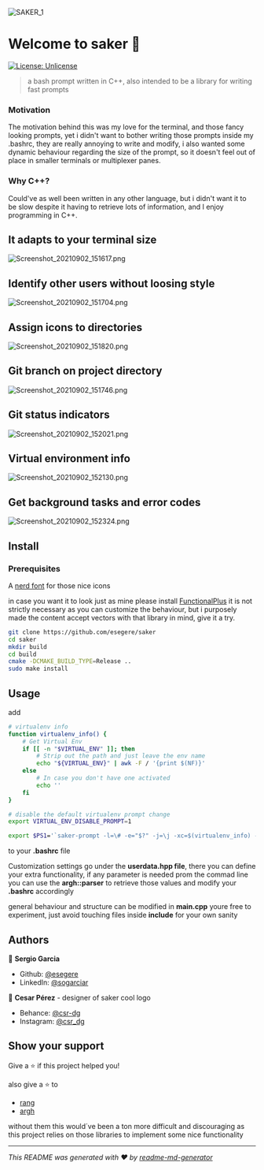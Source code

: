 ![SAKER_1](SAKER.png)

# Welcome to saker 👋

[![License: Unlicense](https://img.shields.io/badge/License-Unlicense-yellow.svg)](#)

> a bash prompt written in C++, also intended to be a library for writing fast prompts

### Motivation

The motivation behind this was my love for the terminal, and those fancy looking prompts, yet i didn't want to bother writing those prompts inside my
.bashrc, they are really annoying to write and modify, i also wanted some dynamic behaviour regarding the size of the prompt, so it doesn't feel out of
place in smaller terminals or multiplexer panes.

### Why C++?

Could've as well been written in any other language, but i didn't want it to be slow despite it having to retrieve lots of information, and I enjoy
programming in C++.

## It adapts to your terminal size

![Screenshot_20210902_151617.png](Screenshot_20210902_151617.png)

## Identify other users without loosing style

![Screenshot_20210902_151704.png](Screenshot_20210902_151704.png)

## Assign icons to directories

![Screenshot_20210902_151820.png](Screenshot_20210902_151820.png)

## Git branch on project directory

![Screenshot_20210902_151746.png](Screenshot_20210902_151746.png)

## Git status indicators

![Screenshot_20210902_152021.png](Screenshot_20210902_152021.png)

## Virtual environment info

![Screenshot_20210902_152130.png](Screenshot_20210902_152130.png)

## Get background tasks and error codes

![Screenshot_20210902_152324.png](Screenshot_20210902_152324.png)



## Install

### Prerequisites

A [nerd font](https://www.nerdfonts.com) for those nice icons

in case you want it to look just as mine please install [FunctionalPlus](https://github.com/Dobiasd/FunctionalPlus)
it is not strictly necessary as you can customize the behaviour, but i purposely made the content accept vectors with that library in mind, give it a try.

```sh
git clone https://github.com/esegere/saker 
cd saker 
mkdir build 
cd build  
cmake -DCMAKE_BUILD_TYPE=Release .. 
sudo make install
```

## Usage

add

```sh
# virtualenv info
function virtualenv_info() {
    # Get Virtual Env
    if [[ -n "$VIRTUAL_ENV" ]]; then
        # Strip out the path and just leave the env name
        echo "${VIRTUAL_ENV}" | awk -F / '{print $(NF)}'
    else
        # In case you don't have one activated
        echo ''
    fi
}

# disable the default virtualenv prompt change
export VIRTUAL_ENV_DISABLE_PROMPT=1

export $PS1='`saker-prompt -l=\# -e="$?" -j=\j -xc=$(virtualenv_info) -xi=""``'
```

to your **.bashrc** file

Customization settings go under the **userdata.hpp file**, there you can define your extra functionality, if any parameter is needed prom the commad
line you can use the **argh::parser**  to retrieve those values and modify your **.bashrc** accordingly

general behaviour and structure can be modified in **main.cpp** youre free to experiment, just avoid touching files inside **include** for your own sanity

## Authors

👤 **Sergio Garcia**

* Github: [@esegere](https://github.com/esegere)
* LinkedIn: [@sogarciar](https://linkedin.com/in/sogarciar)

👤 **Cesar Pérez** - designer of saker cool logo

* Behance: [@csr-dg](https://www.behance.net/csr-dg)
* Instagram: [@csr_dg](https://www.instagram.com/csr_dg)

## Show your support

Give a ⭐️ if this project helped you!

also give a ⭐️ to

- [rang](https://github.com/agauniyal/rang)
- [argh](https://github.com/adishavit/argh)

without them this would´ve been a ton more difficult and discouraging as this project relies on those libraries to implement some nice functionality

***

_This README was generated with ❤️ by [readme-md-generator](https://github.com/kefranabg/readme-md-generator)_
